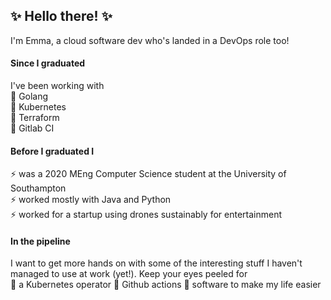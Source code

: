 
<!--### Hi there 👋

**emmakingston/emmakingston** is a ✨ _special_ ✨ repository because its `README.md` (this file) appears on your GitHub profile.

Here are some ideas to get you started:

- 🔭 I’m currently working on ...
- 🌱 I’m currently learning ...
- 👯 I’m looking to collaborate on ...
- 🤔 I’m looking for help with ...
- 💬 Ask me about ...
- 📫 How to reach me: ...
- 😄 Pronouns: ...
- ⚡ Fun fact: ...
-->

##  ✨ Hello there! ✨
I'm Emma, a cloud software dev who's landed in a DevOps role too!

#### Since I graduated
I've been working with  
🌱 Golang  
🌱 Kubernetes  
🌱 Terraform  
:shushing_face: Gitlab CI

#### Before I graduated I
⚡ was a 2020 MEng Computer Science student at the University of Southampton  
⚡ worked mostly with Java and Python  
⚡ worked for a startup using drones sustainably for entertainment 


#### In the pipeline
I want to get more hands on with some of the interesting stuff I haven't managed to use at work (yet!). Keep your eyes peeled for  
:star2: a Kubernetes operator
:star2: Github actions 
:star2: software to make my life easier


